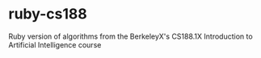 ruby-cs188
==========

Ruby version of algorithms from the BerkeleyX's CS188.1X Introduction to Artificial Intelligence course 

